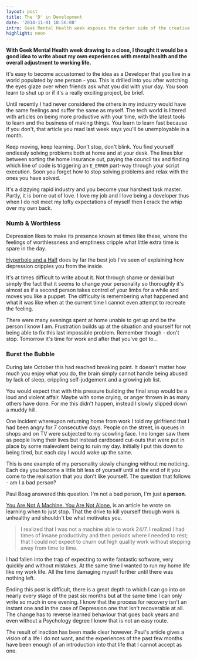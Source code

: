 ```yaml
---
layout: post
title: The 'D' in Development
date: '2014-11-01 18:56:08'
intro: Geek Mental Health week exposes the darker side of the creative industry, here I share how I fell into the trap of working myself to the edge of sanity.
highlight: neon
---
```


**With Geek Mental Health week drawing to a close, I thought it would be a good idea to write about my own experiences with mental health and the overall adjustment to working life.**

It's easy to become accustomed to the idea as a Developer that you live in a world populated by one person - you. This is drilled into you after watching the eyes glaze over when friends ask what you did with your day. You soon learn to shut up or if it's a really exciting project, be brief.

Until recently I had never considered the others in my industry would have the same feelings and suffer the same as myself. The tech world is littered with articles on being more productive with your time, with the latest tools to learn and the business of making things. You learn to learn fast because if you don't, that article you read last week says you'll be unemployable in a month.

Keep moving, keep learning. Don't stop, don't blink. You find yourself endlessly solving problems both at home and at your desk. The lines blur between sorting the home insurance out, paying the council tax and finding which line of code is triggering an `E_ERROR` part-way through your script execution. Soon you forget how to stop solving problems and relax with the ones you have solved.

It's a dizzying rapid industry and you become your harshest task master. Partly, it is borne out of love. I love my job and I love being a developer thus when I do not meet my lofty expectations of myself then I crack the whip over my own back.

### Numb & Worthless

Depression likes to make its presence known at times like these, where the feelings of worthlessness and emptiness cripple what little extra time is spare in the day.

[Hyperbole and a Half](http://hyperboleandahalf.blogspot.co.uk/2011/10/adventures-in-depression.html) does by far the best job I've seen of explaining how depression cripples you from the inside.

It's at times difficult to write about it. Not through shame or denial but simply the fact that it seems to change your personality so thoroughly it's almost as if a second person takes control of your limbs for a while and moves you like a puppet. The difficulty is remembering what happened and what it was like when at the current time I cannot even attempt to recreate the feeling.

There were many evenings spent at home unable to get up and be the person I know I am. Frustration builds up at the situation and yourself for not being able to fix this last impossible problem. Remember though - don't stop. Tomorrow it's time for work and after that you've got to...


### Burst the Bubble

During late October this had reached breaking point. It doesn't matter how much you enjoy what you do, the brain simply cannot handle being abused by lack of sleep, crippling self-judgement and a growing job list.

You would expect that with this pressure building the final snap would be a loud and violent affair. Maybe with some crying, or anger thrown in as many others have done. For me this didn't happen, instead I slowly slipped down a muddy hill.

One incident whereupon returning home from work I told my girlfriend that I had been angry for 7 consecutive days. People on the street, in queues in shops and on TV were subjected to my scowling face. I no longer saw them as people living their lives but instead cardboard cut-outs that were put in place by some malevolent being to ruin my day. Initially I put this down to being tired, but each day I would wake up the same.

This is one example of my personality slowly changing without me noticing. Each day you become a little bit less of yourself until at the end of it you come to the realisation that you don't like yourself. The question that follows - am I a bad person?

Paul Boag answered this question. I'm not a bad person, I'm just **a person**. 

[You Are Not A Machine. You Are Not Alone.](http://www.smashingmagazine.com/2014/10/27/you-are-not-a-machine-you-are-not-alone/) is an article he wrote on learning when to just stop. That the drive to kill yourself through work is unhealthy and shouldn't be what motivates you.

> I realized that I was not a machine able to work 24/7. I realized I had times of insane productivity and then periods where I needed to rest; that I could not expect to churn out high quality work without stepping away from time to time. 

I had fallen into the trap of expecting to write fantastic software, very quickly and without mistakes. At the same time I wanted to run my home life like my work life. All the time damaging myself further until there was nothing left.

Ending this post is difficult, there is a great depth to which I can go into on nearly every stage of the past six months but at the same time I can only write so much in one evening. I know that the process for recovery isn't an instant one and in the case of Depression one that isn't recoverable at all. The change has to reverse learned behaviour that goes back years and even without a Psychology degree I know that is not an easy route.

The result of inaction has been made clear however. Paul's article gives a vision of a life I do not want, and the experiences of the past few months have been enough of an introduction into that life that I cannot accept as one.